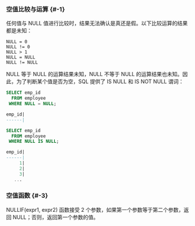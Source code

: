 ### 空值比较与运算 {#-1}

任何值与 NULL 值进行比较时，结果无法确认是真还是假。以下比较运算的结果都是未知：

```
NULL = 0
NULL != 0
NULL > 1
NULL = NULL
NULL != NULL
```

NULL 等于 NULL 的运算结果未知，NULL 不等于 NULL 的运算结果也未知。因此，为了判断某个值是否为空，SQL 提供了 IS NULL 和 IS NOT NULL 谓词：

```sql
SELECT emp_id
  FROM employee
 WHERE NULL = NULL;

emp_id|
------|

SELECT emp_id
  FROM employee
 WHERE NULL IS NULL;

emp_id|
------|
     1|
     2|
     3|
   ...
```

### 空值函数 {#-3}

NULLIF\(expr1, expr2\) 函数接受 2 个参数，如果第一个参数等于第二个参数，返回 NULL；否则，返回第一个参数的值。

